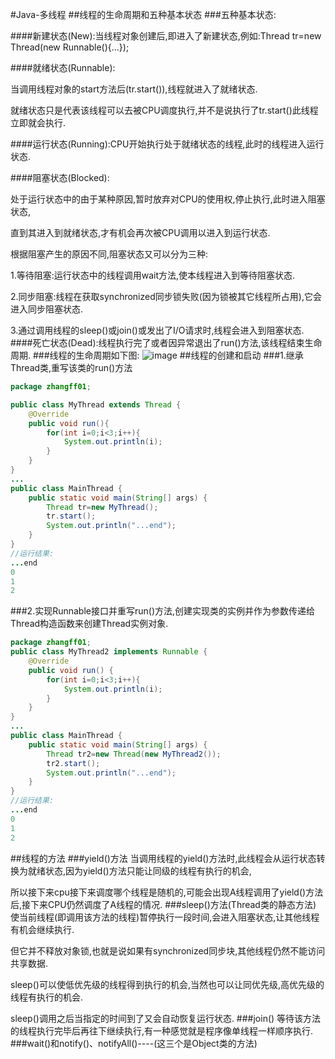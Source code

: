 #Java-多线程
##线程的生命周期和五种基本状态
###五种基本状态:

####新建状态(New):当线程对象创建后,即进入了新建状态,例如:Thread tr=new Thread(new Runnable(){...});

####就绪状态(Runnable):

   当调用线程对象的start方法后(tr.start()),线程就进入了就绪状态.

   就绪状态只是代表该线程可以去被CPU调度执行,并不是说执行了tr.start()此线程立即就会执行.

####运行状态(Running):CPU开始执行处于就绪状态的线程,此时的线程进入运行状态.

####阻塞状态(Blocked):

   处于运行状态中的由于某种原因,暂时放弃对CPU的使用权,停止执行,此时进入阻塞状态,

   直到其进入到就绪状态,才有机会再次被CPU调用以进入到运行状态.

根据阻塞产生的原因不同,阻塞状态又可以分为三种:

1.等待阻塞:运行状态中的线程调用wait方法,使本线程进入到等待阻塞状态.

2.同步阻塞:线程在获取synchronized同步锁失败(因为锁被其它线程所占用),它会进入同步阻塞状态.

3.通过调用线程的sleep()或join()或发出了I/O请求时,线程会进入到阻塞状态.
####死亡状态(Dead):线程执行完了或者因异常退出了run()方法,该线程结束生命周期.
###线程的生命周期如下图:
![image](https://github.com/zhangff01/Java-Summary/blob/master/Java-Thread/Thread.png)
##线程的创建和启动
###1.继承Thread类,重写该类的run()方法
```java
package zhangff01;

public class MyThread extends Thread {
	@Override
	public void run(){
		for(int i=0;i<3;i++){
			System.out.println(i);
		}
	}
}
...
public class MainThread {
	public static void main(String[] args) {
		Thread tr=new MyThread();
		tr.start();
		System.out.println("...end");
	}
}
//运行结果:
...end
0
1
2
```
###2.实现Runnable接口并重写run()方法,创建实现类的实例并作为参数传递给Thread构造函数来创建Thread实例对象.
```java
package zhangff01;
public class MyThread2 implements Runnable {
	@Override
	public void run() {
		for(int i=0;i<3;i++){
			System.out.println(i);
		}
	}
}
...
public class MainThread {
	public static void main(String[] args) {
		Thread tr2=new Thread(new MyThread2());
		tr2.start();
		System.out.println("...end");
	}
}
//运行结果:
...end
0
1
2
```
##线程的方法
###yield()方法
当调用线程的yield()方法时,此线程会从运行状态转换为就绪状态,因为yield()方法只能让同级的线程有执行的机会,

所以接下来cpu接下来调度哪个线程是随机的,可能会出现A线程调用了yield()方法后,接下来CPU仍然调度了A线程的情况.
###sleep()方法(Thread类的静态方法)
使当前线程(即调用该方法的线程)暂停执行一段时间,会进入阻塞状态,让其他线程有机会继续执行.

但它并不释放对象锁,也就是说如果有synchronized同步块,其他线程仍然不能访问共享数据.

sleep()可以使低优先级的线程得到执行的机会,当然也可以让同优先级,高优先级的线程有执行的机会.

sleep()调用之后当指定的时间到了又会自动恢复运行状态.
###join()
等待该方法的线程执行完毕后再往下继续执行,有一种感觉就是程序像单线程一样顺序执行.
###wait()和notify()、notifyAll()----(这三个是Object类的方法)

